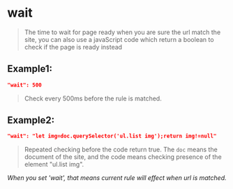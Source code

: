 # wait
>The time to wait for page ready when you are sure the url match the site, you can also use a javaScript code which return a boolean to check if the page is ready instead

Example1:
--
```JSON
"wait": 500
```
>Check every 500ms before the rule is matched.

Example2:
--
```JSON
"wait": "let img=doc.querySelector('ul.list img');return img!=null"
```
>Repeated checking before the code return true. The `doc` means the document of the site, and the code means checking presence of the element "ul.list img".

*When you set 'wait', that means current rule will effect when url is matched.*